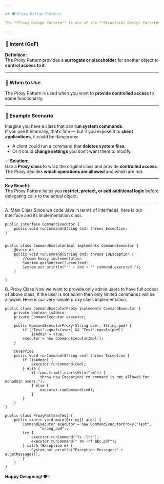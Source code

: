 ```yaml
---

## 🛡️ Proxy Design Pattern

The **Proxy Design Pattern** is one of the **Structural Design Patterns** and is also one of the **simplest patterns to understand**.

---
```


### 📌 Intent (GoF)

**Definition:**  
The Proxy Pattern provides a **surrogate or placeholder** for another object to **control access to it**.

---

### 🔑 When to Use

The Proxy Pattern is used when you want to **provide controlled access** to some functionality.

---

### 🧩 Example Scenario

Imagine you have a class that can **run system commands**.  
If you use it internally, that’s fine — but if you expose it to **client applications**, it could be dangerous:

- A client could run a command that **deletes system files**.
- Or it could **change settings** you don’t want them to modify.

✅ **Solution:**  
Use a **Proxy class** to wrap the original class and provide **controlled access**.  
The Proxy decides **which operations are allowed** and which are not.

---

**Key Benefit:**  
The Proxy Pattern helps you **restrict, protect, or add additional logic** before delegating calls to the actual object.

---
A. Main Class
Since we code Java in terms of interfaces, here is our interface and its
implementation class.
```
public interface CommandExecutor {
    public void runCommand(String cmd) throws Exception;
}


public class CommandExecutorImpl implements CommandExecutor {
    @Override
    public void runCommand(String cmd) throws IOException {
        //some heavy implementation
        Runtime.getRuntime().exec(cmd);
        System.out.println("'" + cmd + "' command executed.");
    }

}

```
B. Proxy Class
Now we want to provide only admin users to have full access of above class,
if the user is not admin then only limited commands will be allowed. Here is
our very simple proxy class implementation.

```
public class CommandExecutorProxy implements CommandExecutor {
    private boolean isAdmin;
    private CommandExecutor executor;

    public CommandExecutorProxy(String user, String pwd) {
        if ("Test".equals(user) && "Test".equals(pwd))
            isAdmin = true;
        executor = new CommandExecutorImpl();
    }

    @Override
    public void runCommand(String cmd) throws Exception {
        if (isAdmin) {
            executor.runCommand(cmd);
        } else {
            if (cmd.trim().startsWith("rm")) {
                throw new Exception("rm command is not allowed for nonadmin users.");
            } else {
                executor.runCommand(cmd);
            }
        }
    }
}

public class ProxyPatternTest {
    public static void main(String[] args) {
        CommandExecutor executor = new CommandExecutorProxy("Test",
                "wrong_pwd");
        try {
            executor.runCommand("ls -ltr");
            executor.runCommand(" rm -rf abc.pdf");
        } catch (Exception e) {
            System.out.println("Exception Message::" + e.getMessage());
        }
    }
}

```

**Happy Designing!** 🛡️✨
